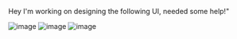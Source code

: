 <p>Hey I'm working on designing the following UI, needed some help!"</p>


![image](https://user-images.githubusercontent.com/73031725/194752575-5494a769-0ed6-47e9-b1a8-a3df67e0ef23.png)
![image](https://user-images.githubusercontent.com/73031725/194752587-e6a3624c-dbdb-4a9f-9e0d-49ef6871b34f.png)
![image](https://user-images.githubusercontent.com/73031725/194752600-eaa72020-e7cc-4df1-84cd-7719b991b30a.png)
